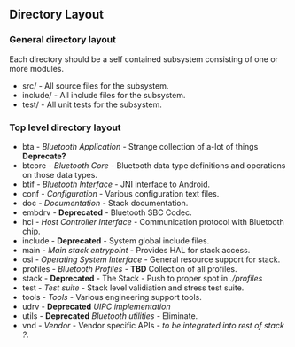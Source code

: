 ## Directory Layout

### General directory layout
Each directory should be a self contained subsystem consisting
of one or more modules.

* src/ - All source files for the subsystem.
* include/ - All include files for the subsystem.
* test/ - All unit tests for the subsystem.

### Top level directory layout
* bta - *Bluetooth Application* - Strange collection of a-lot of things **Deprecate?**
* btcore - *Bluetooth Core* - Bluetooth data type definitions and operations on those data types.
* btif - *Bluetooth Interface* - JNI interface to Android.
* conf - *Configuration* - Various configuration text files.
* doc - *Documentation* - Stack documentation.
* embdrv - **Deprecated** - Bluetooth SBC Codec.
* hci - *Host Controller Interface* - Communication protocol with Bluetooth chip.
* include - **Deprecated** - System global include files.
* main - *Main stack entrypoint* - Provides HAL for stack access.
* osi - *Operating System Interface* - General resource support for stack.
* profiles - *Bluetooth Profiles* - **TBD** Collection of all profiles.
* stack - **Deprecated** - The Stack - Push to proper spot in *./profiles*
* test - *Test suite* - Stack level validiation and stress test suite.
* tools - *Tools* - Various engineering support tools.
* udrv -  **Deprecated**  *UIPC implementation*
* utils - **Deprecated** *Bluetooth utilities* - Eliminate.
* vnd - *Vendor* - Vendor specific APIs - *to be integrated into rest of stack ?*.

